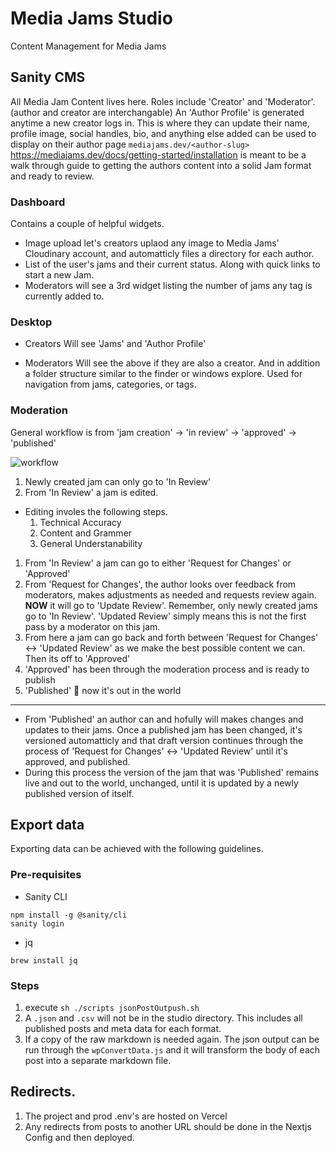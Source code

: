# Media Jams Studio

Content Management for Media Jams

## Sanity CMS

All Media Jam Content lives here. Roles include 'Creator' and 'Moderator'. (author and creator are interchangable) An 'Author Profile' is generated anytime a new creator logs in. This is where they can update their name, profile image, social handles, bio, and anything else added can be used to display on their author page `mediajams.dev/<author-slug>` https://mediajams.dev/docs/getting-started/installation is meant to be a walk through guide to getting the authors content into a solid Jam format and ready to review.

### Dashboard

Contains a couple of helpful widgets.

- Image upload let's creators uplaod any image to Media Jams' Cloudinary account, and automatticly files a directory for each author.
- List of the user's jams and their current status. Along with quick links to start a new Jam.
- Moderators will see a 3rd widget listing the number of jams any tag is currently added to.

### Desktop

- Creators
  Will see 'Jams' and 'Author Profile'

- Moderators
  Will see the above if they are also a creator. And in addition a folder structure similar to the finder or windows explore. Used for navigation from jams, categories, or tags.

### Moderation

General workflow is from 'jam creation' -> 'in review' -> 'approved' -> 'published'

![workflow](https://res.cloudinary.com/jesse-thisdot/image/upload/v1634236868/e-5f80acaf5907aa0068f59a19/twwt9haijw2gybjpwnbp.jpg)

1. Newly created jam can only go to 'In Review'
1. From 'In Review' a jam is edited.

- Editing involes the following steps.
  1. Technical Accuracy
  1. Content and Grammer
  1. General Understanability

1. From 'In Review' a jam can go to either 'Request for Changes' or 'Approved'
1. From 'Request for Changes', the author looks over feedback from moderators, makes adjustments as needed and requests review again. **NOW** it will go to 'Update Review'. Remember, only newly created jams go to 'In Review'. 'Updated Review' simply means this is not the first pass by a moderator on this jam.
1. From here a jam can go back and forth between 'Request for Changes' <-> 'Updated Review' as we make the best possible content we can. Then its off to 'Approved'
1. 'Approved' has been through the moderation process and is ready to publish
1. 'Published' 🥳 now it's out in the world

---

- From 'Published' an author can and hofully will makes changes and updates to their jams. Once a published jam has been changed, it's versioned automatticly and that draft version continues through the process of 'Request for Changes' <-> 'Updated Review' until it's approved, and published.
- During this process the version of the jam that was 'Published' remains live and out to the world, unchanged, until it is updated by a newly published version of itself.

## Export data

Exporting data can be achieved with the following guidelines.

### Pre-requisites

- Sanity CLI

```
npm install -g @sanity/cli
sanity login
```

- jq

```
brew install jq
```

### Steps

1. execute `sh ./scripts jsonPostOutpush.sh`
1. A `.json` and `.csv` will not be in the studio directory. This includes all published posts and meta data for each format.
1. If a copy of the raw markdown is needed again. The json output can be run through the `wpConvertData.js` and it will transform the body of each post into a separate markdown file.

## Redirects.

1. The project and prod .env's are hosted on Vercel
1. Any redirects from posts to another URL should be done in the Nextjs Config and then deployed.

